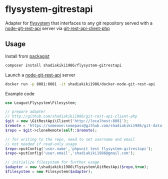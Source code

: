 # flysystem-gitrestapi
Adapter for [flysystem](https://github.com/thephpleague/flysystem/) that interfaces to any git repository served with a [node-git-rest-api](https://github.com/korya/node-git-rest-api) server via [git-rest-api-client-php](https://github.com/shadiakiki1986/git-rest-api-client-php)

## Usage
Install from [packagist](https://packagist.org/packages/shadiakiki1986/flysystem-gitrestapi)

```bash
composer install shadiakiki1986/flysystem-gitrestapi
```

Launch a [node-git-rest-api](https://github.com/korya/node-git-rest-api) server

```bash
docker run -p 8081:8081 -it shadiakiki1986/docker-node-git-rest-api
```

Example code

```php
use League\Flysystem\Filesystem;

// prepare adapter
// http://github.com/shadiakiki1986/git-rest-api-client-php
$git = new \GitRestApi\Client('http://localhost:8081');
$remote = 'https://someone:somepass@github.com/shadiakiki1986/git-data-repo-testDataRepo';
$repo = $git->cloneRemote(self::$remote);

// for writing to the repo, need to set username and email
// not needed if read-only usage
$repo->putConfig('user.name','phpunit test flysystem-gitrestapi');
$repo->putConfig('user.email','shadiakiki1986@gmail.com');

// initialize filesystem for further usage
$adapter = new \shadiakiki1986\Flysystem\GitRestApi($repo,true);
$filesystem = new Filesystem($adapter);
```

